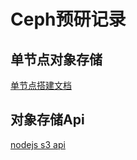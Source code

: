 # Ceph预研记录

## 单节点对象存储

[单节点搭建文档](https://github.com/MedusaLeee/ceph/blob/master/docs/singleNodeObjectStorage.md)

## 对象存储Api

[nodejs s3 api](https://github.com/MedusaLeee/ceph/tree/master/cephS3ApiGuides)